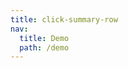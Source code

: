 ```yaml
---
title: click-summary-row
nav:
  title: Demo
  path: /demo
---
```


<code src="../examples/click-summary-row.tsx"></code>
